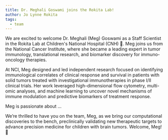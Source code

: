 ```yaml
---
title: Dr. Meghali Goswami joins the Rokita Lab!
author: Jo Lynne Rokita
tags:
  - team
---
```



We are excited to welcome Dr. Meghali (Meg) Goswami as a Staff Scientist in the Rokita Lab at Children's National Hospital (CNH) 🎉.
Meg joins us from the National Cancer Institute, where she became a leading expert in tumor immunology, translational research, and biomarker discovery for immuno-oncology therapies.

At NCI, Meg designed and led independent research focused on identifying immunological correlates of clinical response and survival in patients with solid tumors treated with investigational immunotherapies in phase I/II clinical trials. Her work leveraged high-dimensional flow cytometry, multi-omic analyses, and machine learning to uncover novel mechanisms of immune modulation and predictive biomarkers of treatment response.

Meg is passionate about ...

We’re thrilled to have you on the team, Meg, as we bring our computational discoveries to the bench, preclinically validating new therapeutic targets to advance precision medicine for children with brain tumors.
Welcome, Meg! 👏
